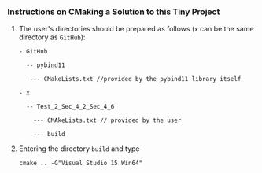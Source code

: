 ### Instructions on CMaking a Solution to this Tiny Project

1. The user's directories should be prepared as follows (```x``` can be the same directory as ```GitHub```):

    ```
    - GitHub
    
      -- pybind11
    
       --- CMakeLists.txt //provided by the pybind11 library itself
    
    - x
    
      -- Test_2_Sec_4_2_Sec_4_6
    
        --- CMAkeLists.txt // provided by the user
    
        --- build
    ```

1. Entering the directory ```build``` and type

    ```
    cmake .. -G"Visual Studio 15 Win64"
    ```